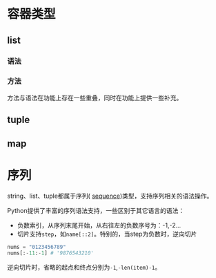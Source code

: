# 容器类型

## list

### 语法

### 方法

方法与语法在功能上存在一些重叠，同时在功能上提供一些补充。

## tuple

## map

# 序列

string、list、tuple都属于序列( [sequence](https://docs.python.org/zh-cn/3/glossary.html#term-sequence))类型，支持序列相关的语法操作。

Python提供了丰富的序列语法支持，一些区别于其它语言的语法：

- 负数索引，从序列末尾开始，从右往左的负数序号为：-1,-2...
- 切片支持`step`，如`name[::2]`。特别的，当step为负数时，逆向切片

```python
nums = "0123456789"
nums[:-11:-1] # '9876543210'
```

逆向切片时，省略的起点和终点分别为`-1`,`-len(item)-1`。
